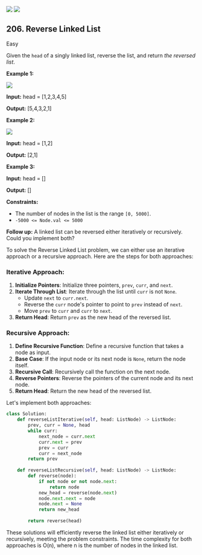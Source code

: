 [![](https://img.shields.io/github/stars/javadev/LeetCode-in-All?label=Stars&style=flat-square)](https://github.com/javadev/LeetCode-in-All)
[![](https://img.shields.io/github/forks/javadev/LeetCode-in-All?label=Fork%20me%20on%20GitHub%20&style=flat-square)](https://github.com/javadev/LeetCode-in-All/fork)

## 206\. Reverse Linked List

Easy

Given the `head` of a singly linked list, reverse the list, and return _the reversed list_.

**Example 1:**

![](https://assets.leetcode.com/uploads/2021/02/19/rev1ex1.jpg)

**Input:** head = [1,2,3,4,5]

**Output:** [5,4,3,2,1] 

**Example 2:**

![](https://assets.leetcode.com/uploads/2021/02/19/rev1ex2.jpg)

**Input:** head = [1,2]

**Output:** [2,1] 

**Example 3:**

**Input:** head = []

**Output:** [] 

**Constraints:**

*   The number of nodes in the list is the range `[0, 5000]`.
*   `-5000 <= Node.val <= 5000`

**Follow up:** A linked list can be reversed either iteratively or recursively. Could you implement both?

To solve the Reverse Linked List problem, we can either use an iterative approach or a recursive approach. Here are the steps for both approaches:

### Iterative Approach:
1. **Initialize Pointers**: Initialize three pointers, `prev`, `curr`, and `next`.
2. **Iterate Through List**: Iterate through the list until `curr` is not `None`.
   - Update `next` to `curr.next`.
   - Reverse the `curr` node's pointer to point to `prev` instead of `next`.
   - Move `prev` to `curr` and `curr` to `next`.
3. **Return Head**: Return `prev` as the new head of the reversed list.

### Recursive Approach:
1. **Define Recursive Function**: Define a recursive function that takes a node as input.
2. **Base Case**: If the input node or its next node is `None`, return the node itself.
3. **Recursive Call**: Recursively call the function on the next node.
4. **Reverse Pointers**: Reverse the pointers of the current node and its next node.
5. **Return Head**: Return the new head of the reversed list.

Let's implement both approaches:

```python
class Solution:
    def reverseListIterative(self, head: ListNode) -> ListNode:
        prev, curr = None, head
        while curr:
            next_node = curr.next
            curr.next = prev
            prev = curr
            curr = next_node
        return prev
    
    def reverseListRecursive(self, head: ListNode) -> ListNode:
        def reverse(node):
            if not node or not node.next:
                return node
            new_head = reverse(node.next)
            node.next.next = node
            node.next = None
            return new_head
        
        return reverse(head)
```

These solutions will efficiently reverse the linked list either iteratively or recursively, meeting the problem constraints. The time complexity for both approaches is O(n), where n is the number of nodes in the linked list.